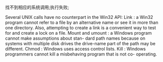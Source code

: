 找不到相应的系统调用;执行失败;







Several UNIX calls have no counterpart in the Win32 API:
Link : a Win32 program cannot refer to a file by an alternative name or see it in
more than one directory. Also, attempting to create a link is a convenient way
to test for and create a lock on a file.
Mount and umount : a Windows program cannot make assumptions about stan-
dard path names because on systems with multiple disk drives the drive-name
part of the path may be different.
Chmod : Windows uses access control lists.
Kill : Windows programmers cannot kill a misbehaving program that is not co-
operating.
